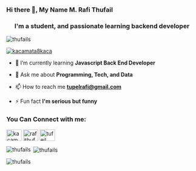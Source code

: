 ### Hi there 👋, My Name M. Rafi Thufail

<h3 align="center">I'm a student, and passionate learning backend developer</h3>

<p align="left"> <img src="https://komarev.com/ghpvc/?username=thufails&label=Profile%20views&color=0e75b6&style=flat" alt="thufails" /> </p>

<p align="left"> <a href="https://twitter.com/kacamata8kaca" target="blank"><img src="https://img.shields.io/twitter/follow/kacamata8kaca?logo=twitter&style=for-the-badge" alt="kacamata8kaca" /></a> </p>

- 🌱 I’m currently learning **Javascript Back End Developer**

- 💬 Ask me about **Programming, Tech, and Data**

- 📫 How to reach me **tupelrafi@gmail.com**

- ⚡ Fun fact **I'm serious but funny**

<h3 align="left">You Can Connect with me:</h3>
<p align="left">
<a href="https://twitter.com/kacamata8kaca" target="blank"><img align="center" src="https://raw.githubusercontent.com/rahuldkjain/github-profile-readme-generator/master/src/images/icons/Social/twitter.svg" alt="kacamata8kaca" height="30" width="40" /></a>
<a href="https://linkedin.com/in/rafithufail" target="blank"><img align="center" src="https://raw.githubusercontent.com/rahuldkjain/github-profile-readme-generator/master/src/images/icons/Social/linked-in-alt.svg" alt="rafithufail" height="30" width="40" /></a>
<a href="https://instagram.com/tufeil_" target="blank"><img align="center" src="https://raw.githubusercontent.com/rahuldkjain/github-profile-readme-generator/master/src/images/icons/Social/instagram.svg" alt="tufeil_" height="30" width="40" /></a>
</p>

<p><img align="left" src="https://github-readme-stats.vercel.app/api/top-langs?username=thufails&show_icons=true&locale=en&layout=compact" alt="thufails" /></p>

<p>&nbsp;<img align="center" src="https://github-readme-stats.vercel.app/api?username=thufails&show_icons=true&locale=en" alt="thufails" /></p>

<p><img align="center" src="https://github-readme-streak-stats.herokuapp.com/?user=thufails&" alt="thufails" /></p>
